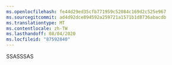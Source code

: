 ```yaml
---
ms.openlocfilehash: fe44d29ed35cfb771959c52084c169d2c525e967
ms.sourcegitcommit: ad4d92dce894592a259721a1571b1d8736abacdb
ms.translationtype: MT
ms.contentlocale: zh-TW
ms.lasthandoff: 08/04/2020
ms.locfileid: "87592840"
---
```

<span data-ttu-id="f932e-101">SSAS</span><span class="sxs-lookup"><span data-stu-id="f932e-101">SSAS</span></span>
